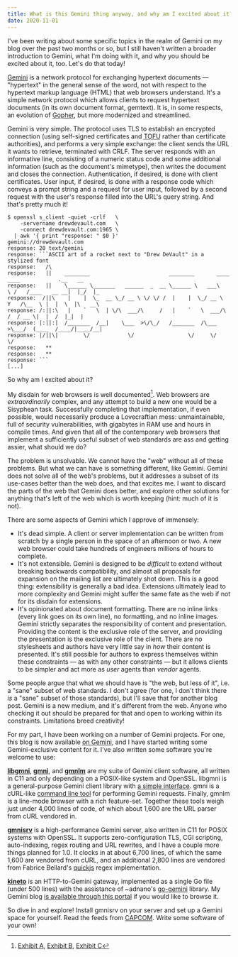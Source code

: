 ```yaml
---
title: What is this Gemini thing anyway, and why am I excited about it?
date: 2020-11-01
---
```


I've been writing about some specific topics in the realm of Gemini on my blog
over the past two months or so, but I still haven't written a broader
introduction to Gemini, what I'm doing with it, and why you should be excited
about it, too. Let's do that today!

[Gemini](https://gemini.circumlunar.space/) is a network protocol for exchanging
hypertext documents &mdash; "hypertext" in the general sense of the word, not
with respect to the hypertext markup language (HTML) that web browsers
understand. It's a simple network protocol which allows clients to request
hypertext documents (in its own document format, gemtext). It is, in some
respects, an evolution of [Gopher][Gopher], but more modernized and streamlined.

[Gopher]: https://en.wikipedia.org/wiki/Gopher_(protocol)

Gemini is very simple. The protocol uses TLS to establish an encrypted
connection (using self-signed certificates and
<abbr title="trust on first use">TOFU</abbr> rather than certificate
authorities), and performs a very simple exchange: the client sends the URL it
wants to retrieve, terminated with CRLF.  The server responds with an
informative line, consisting of a numeric status code and some additional
information (such as the document's mimetype), then writes the document and
closes the connection. Authentication, if desired, is done with client
certificates. User input, if desired, is done with a response code which conveys
a prompt string and a request for user input, followed by a second request with
the user's response filled into the URL's query string. And that's pretty much
it!

```
$ openssl s_client -quiet -crlf   \
    -servername drewdevault.com   \
    -connect drewdevault.com:1965 \
  | awk '{ print "response: " $0 }'
gemini://drewdevault.com
response: 20 text/gemini
response: ```ASCII art of a rocket next to "Drew DeVault" in a stylized font
response:   /\
response:   ||    ________                         ________       ____   ____            .__   __
response:   ||    \______ \_______   ______  _  __ \______ \   ___\   \ /   /____   __ __|  |_/  |_
response:  /||\    |    |  \_  __ \_/ __ \ \/ \/ /  |    |  \_/ __ \   Y   /\__  \ |  |  \  |\   __\
response: /:||:\   |    `   \  | \/\  ___/\     /   |    `   \  ___/\     /  / __ \|  |  /  |_|  |
response: |:||:|  /_______  /__|    \___  >\/\_/   /_______  /\___  >\___/  (____  /____/|____/__|
response: |/||\|        \/            \/                 \/     \/             \/
response:   **
response:   **
response: ```
[...]
```

So why am I excited about it?

My disdain for web browsers is well documented[^1]. Web browsers are
*extraordinarily* complex, and any attempt to build a new one would be a
Sisyphean task. Successfully completing that implementation, if even possible,
would necessarily produce a Lovecraftian mess: unmaintainable, full of security
vulnerabilities, with gigabytes in RAM use and hours in compile times. And given
that all of the contemporary web browsers that implement a sufficiently useful
subset of web standards are ass and getting assier, what should we do?

[^1]: [Exhibit A](https://drewdevault.com/2020/08/13/Web-browsers-need-to-stop.html), [Exhibit B](https://drewdevault.com/2020/03/18/Reckless-limitless-scope.html), [Exhibit C](https://cmpwn.com/@sir/104894723861368333)

The problem is unsolvable. We cannot have the "web" without all of these
problems. But what we can have is something different, like Gemini. Gemini does
not solve all of the web's problems, but it addresses a subset of its use-cases
better than the web does, and that excites me. I want to discard the parts of
the web that Gemini does better, and explore other solutions for anything that's
left of the web which is worth keeping (hint: much of it is not).

There are some aspects of Gemini which I approve of immensely:

- It's dead simple. A client or server implementation can be written from
  scratch by a single person in the space of an afternoon or two. A new web
  browser could take hundreds of engineers millions of hours to complete.
- It's not extensible. Gemini is designed to be *difficult* to extend without
  breaking backwards compatibility, and almost all proposals for expansion on
  the mailing list are ultimately shot down. This is a good thing: extensibility
  is generally a bad idea. Extensions ultimately lead to more complexity and
  Gemini might suffer the same fate as the web if not for its disdain for
  extensions.
- It's opinionated about document formatting. There are no inline links (every
  link goes on its own line), no formatting, and no inline images. Gemini
  strictly separates the responsibility of content and presentation. Providing
  the content is the exclusive role of the server, and providing the
  presentation is the exclusive role of the client. There are no stylesheets and
  authors have very little say in *how* their content is presented. It's still
  possible for authors to express themselves within these constraints &mdash;
  as with any other constraints &mdash; but it allows clients to be simpler and
  act more as *user* agents than *vendor* agents.

Some people argue that what we should have is "the web, but less of it", i.e. a
"sane" subset of web standards. I don't agree (for one, I don't think there *is*
a "sane" subset of those standards), but I'll save that for another blog post.
Gemini is a new medium, and it's different from the web. Anyone who checking it
out should be prepared for that and open to working within its constraints.
Limitations breed creativity!

For my part, I have been working on a number of Gemini projects. For one, this
blog is now available [on Gemini](gemini://drewdevault.com), and I have started
writing some Gemini-exclusive content for it. I've also written some software
you're welcome to use:

[**libgmni**](https://sr.ht/~sircmpwn/gmni), 
[**gmni**](https://sr.ht/~sircmpwn/gmni),
and [**gmnlm**](https://sr.ht/~sircmpwn/gmni) are my suite of Gemini client
software, all written in C11 and only depending on a POSIX-like system and
OpenSSL. libgmni is a general-purpose Gemini client library with [a simple
interface](https://git.sr.ht/~sircmpwn/gmni/tree/master/include/gmni). gmni is a
cURL-like [command line tool](https://drewdevault.com/gmni.1.html) for
performing Gemini requests. Finally, gmnlm is a line-mode browser with a rich
feature-set. Together these tools weigh just under 4,000 lines of code, of which
about 1,600 are the URL parser from cURL vendored in.

[**gmnisrv**](https://portal.drewdevault.com/gmnisrv.gmi) is a high-performance
Gemini server, also written in C11 for POSIX systems with OpenSSL. It supports
zero-configuration TLS, CGI scripting, auto-indexing, regex routing and URL
rewrites, and I have a couple more things planned for 1.0. It clocks in at about
6,700 lines, of which the same 1,600 are vendored from cURL, and an additional
2,800 lines are vendored from Fabrice Bellard's
[quickjs](https://bellard.org/quickjs/) regex implementation.

[**kineto**](https://portal.drewdevault.com/kineto.gmi) is an HTTP-to-Gemini
gateway, implemented as a single Go file (under 500 lines) with the assistance
of ~adnano's [go-gemini](https://sr.ht/~adnano/go-gemini/) library. My Gemini
blog [is available through this portal](https://portal.drewdevault.com) if you
would like to browse it.

So dive in and explore! Install gmnisrv on your server and set up a Gemini space
for yourself. Read the feeds from
[CAPCOM](gemini://gemini.circumlunar.space/capcom/). Write some software of your
own!
